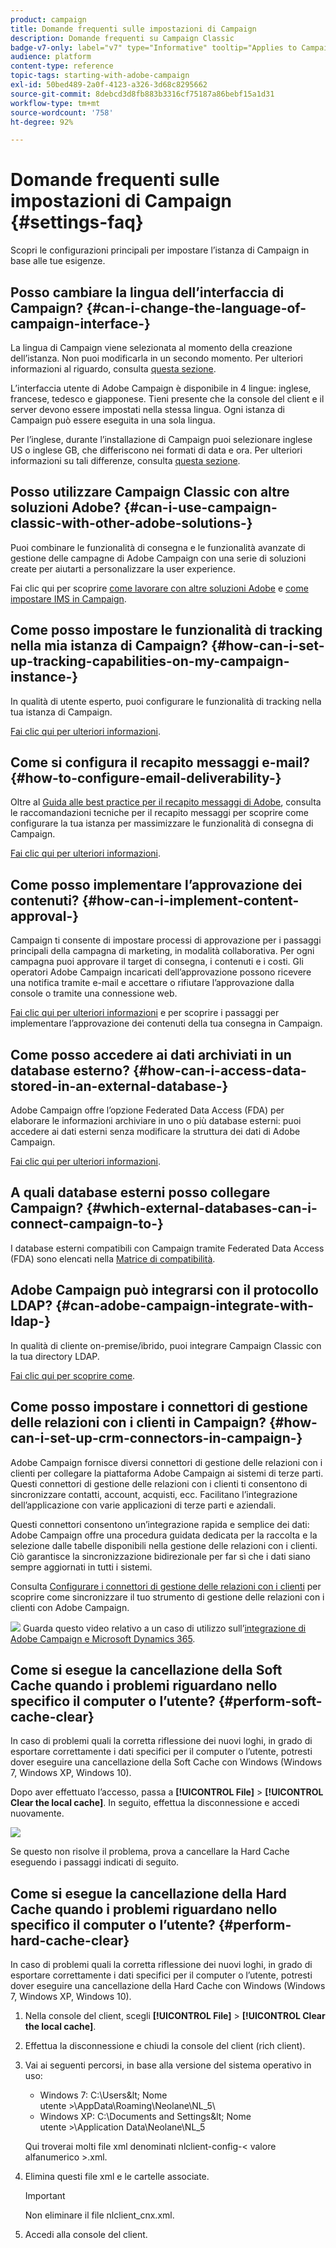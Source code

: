 ```yaml
---
product: campaign
title: Domande frequenti sulle impostazioni di Campaign
description: Domande frequenti su Campaign Classic
badge-v7-only: label="v7" type="Informative" tooltip="Applies to Campaign Classic v7 only"
audience: platform
content-type: reference
topic-tags: starting-with-adobe-campaign
exl-id: 50bed489-2a0f-4123-a326-3d68c8295662
source-git-commit: 8debcd3d8fb883b3316cf75187a86bebf15a1d31
workflow-type: tm+mt
source-wordcount: '758'
ht-degree: 92%

---
```


# Domande frequenti sulle impostazioni di Campaign {#settings-faq}



Scopri le configurazioni principali per impostare l’istanza di Campaign in base alle tue esigenze.

## Posso cambiare la lingua dell’interfaccia di Campaign? {#can-i-change-the-language-of-campaign-interface-}

La lingua di Campaign viene selezionata al momento della creazione dell’istanza. Non puoi modificarla in un secondo momento. Per ulteriori informazioni al riguardo, consulta [questa sezione](../../installation/using/creating-an-instance-and-logging-on.md).

L’interfaccia utente di Adobe Campaign è disponibile in 4 lingue: inglese, francese, tedesco e giapponese. Tieni presente che la console del client e il server devono essere impostati nella stessa lingua. Ogni istanza di Campaign può essere eseguita in una sola lingua.

Per l’inglese, durante l’installazione di Campaign puoi selezionare inglese US o inglese GB, che differiscono nei formati di data e ora. Per ulteriori informazioni su tali differenze, consulta [questa sezione](../../platform/using/adobe-campaign-workspace.md#date-and-time).

## Posso utilizzare Campaign Classic con altre soluzioni Adobe? {#can-i-use-campaign-classic-with-other-adobe-solutions-}

Puoi combinare le funzionalità di consegna e le funzionalità avanzate di gestione delle campagne di Adobe Campaign con una serie di soluzioni create per aiutarti a personalizzare la user experience.

Fai clic qui per scoprire [come lavorare con altre soluzioni Adobe](../../integrations/using/about-campaign-integrations.md) e [come impostare IMS in Campaign](../../integrations/using/about-adobe-id.md).

## Come posso impostare le funzionalità di tracking nella mia istanza di Campaign? {#how-can-i-set-up-tracking-capabilities-on-my-campaign-instance-}

In qualità di utente esperto, puoi configurare le funzionalità di tracking nella tua istanza di Campaign.

[Fai clic qui per ulteriori informazioni](../../installation/using/deploying-an-instance.md#tracking-configuration).

## Come si configura il recapito messaggi e-mail? {#how-to-configure-email-deliverability-}

Oltre al [Guida alle best practice per il recapito messaggi di Adobe](https://experienceleague.adobe.com/docs/deliverability-learn/deliverability-best-practice-guide/introduction.html?lang=it), consulta le raccomandazioni tecniche per il recapito messaggi per scoprire come configurare la tua istanza per massimizzare le funzionalità di consegna di Campaign.

[Fai clic qui per ulteriori informazioni](../../delivery/using/about-deliverability.md).

## Come posso implementare l’approvazione dei contenuti? {#how-can-i-implement-content-approval-}

Campaign ti consente di impostare processi di approvazione per i passaggi principali della campagna di marketing, in modalità collaborativa. Per ogni campagna puoi approvare il target di consegna, i contenuti e i costi. Gli operatori Adobe Campaign incaricati dell’approvazione possono ricevere una notifica tramite e-mail e accettare o rifiutare l’approvazione dalla console o tramite una connessione web.

[Fai clic qui per ulteriori informazioni](../../campaign/using/marketing-campaign-approval.md#checking-and-approving-deliveries) e per scoprire i passaggi per implementare l’approvazione dei contenuti della tua consegna in Campaign.

## Come posso accedere ai dati archiviati in un database esterno? {#how-can-i-access-data-stored-in-an-external-database-}

Adobe Campaign offre l’opzione Federated Data Access (FDA) per elaborare le informazioni archiviare in uno o più database esterni: puoi accedere ai dati esterni senza modificare la struttura dei dati di Adobe Campaign.

[Fai clic qui per ulteriori informazioni](../../installation/using/connecting-to-database.md).

## A quali database esterni posso collegare Campaign? {#which-external-databases-can-i-connect-campaign-to-}

I database esterni compatibili con Campaign tramite Federated Data Access (FDA) sono elencati nella [Matrice di compatibilità](../../rn/using/compatibility-matrix.md).

## Adobe Campaign può integrarsi con il protocollo LDAP? {#can-adobe-campaign-integrate-with-ldap-}

In qualità di cliente on-premise/ibrido, puoi integrare Campaign Classic con la tua directory LDAP.

[Fai clic qui per scoprire come](../../installation/using/connecting-through-ldap.md).

## Come posso impostare i connettori di gestione delle relazioni con i clienti in Campaign? {#how-can-i-set-up-crm-connectors-in-campaign-}

Adobe Campaign fornisce diversi connettori di gestione delle relazioni con i clienti per collegare la piattaforma Adobe Campaign ai sistemi di terze parti. Questi connettori di gestione delle relazioni con i clienti ti consentono di sincronizzare contatti, account, acquisti, ecc. Facilitano l’integrazione dell’applicazione con varie applicazioni di terze parti e aziendali.

Questi connettori consentono un’integrazione rapida e semplice dei dati: Adobe Campaign offre una procedura guidata dedicata per la raccolta e la selezione dalle tabelle disponibili nella gestione delle relazioni con i clienti. Ciò garantisce la sincronizzazione bidirezionale per far sì che i dati siano sempre aggiornati in tutti i sistemi.

Consulta [Configurare i connettori di gestione delle relazioni con i clienti](../../platform/using/crm-connectors.md) per scoprire come sincronizzare il tuo strumento di gestione delle relazioni con i clienti con Adobe Campaign.

![](assets/do-not-localize/how-to-video.png) Guarda questo video relativo a un caso di utilizzo sull’[integrazione di Adobe Campaign e Microsoft Dynamics 365](https://helpx.adobe.com/it/campaign/kt/acc/using/acc-integrate-dynamics365-with-acc-feature-video-set-up.html).

## Come si esegue la cancellazione della Soft Cache quando i problemi riguardano nello specifico il computer o l’utente? {#perform-soft-cache-clear}

In caso di problemi quali la corretta riflessione dei nuovi loghi, in grado di esportare correttamente i dati specifici per il computer o l’utente, potresti dover eseguire una cancellazione della Soft Cache con Windows (Windows 7, Windows XP, Windows 10).

Dopo aver effettuato l’accesso, passa a **[!UICONTROL File]** > **[!UICONTROL Clear the local cache]**. In seguito, effettua la disconnessione e accedi nuovamente.

![](assets/faq_soft_cache.png)

Se questo non risolve il problema, prova a cancellare la Hard Cache eseguendo i passaggi indicati di seguito.

## Come si esegue la cancellazione della Hard Cache quando i problemi riguardano nello specifico il computer o l’utente? {#perform-hard-cache-clear}

In caso di problemi quali la corretta riflessione dei nuovi loghi, in grado di esportare correttamente i dati specifici per il computer o l’utente, potresti dover eseguire una cancellazione della Hard Cache con Windows (Windows 7, Windows XP, Windows 10).

1. Nella console del client, scegli **[!UICONTROL File]** > **[!UICONTROL Clear the local cache]**.

1. Effettua la disconnessione e chiudi la console del client (rich client).

1. Vai ai seguenti percorsi, in base alla versione del sistema operativo in uso:

   * Windows 7: C:\Users\&lt; Nome utente >\AppData\Roaming\Neolane\NL_5\
   * Windows XP: C:\Documents and Settings\&lt; Nome utente >\Application Data\Neolane\NL_5

   Qui troverai molti file xml denominati nlclient-config-&lt; valore alfanumerico >.xml.

1. Elimina questi file xml e le cartelle associate.

   >[!IMPORTANT]
   >
   >Non eliminare il file nlclient_cnx.xml.

1. Accedi alla console del client.

